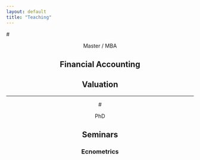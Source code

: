 ```yaml
---
layout: default
title: "Teaching"
---
```


#<center> Master / MBA 
## Financial Accounting
## Valuation
---
#<center> PhD
## Seminars
### Ecnometrics
